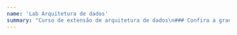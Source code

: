 ```yaml
---
name: 'Lab Arquitetura de dados'
summary: "Curso de extensão de arquitetura de dados\n### Confira a grade do curso:\n* Introdução à arquitetura de dados\n* Storage\n* Event-Driven Arquitetura    \n"
---
```



<NodeGraph />


<AsyncAPI />